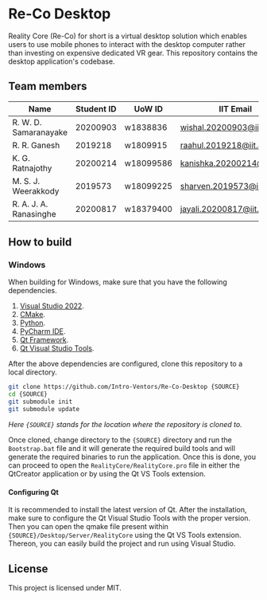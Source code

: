 # Re-Co Desktop

Reality Core (Re-Co) for short is a virtual desktop solution which enables users to use mobile phones to interact with the desktop computer rather than investing on expensive dedicated VR gear. 
This repository contains the desktop application's codebase.

## Team members

| Name                        | Student ID | UoW ID    | IIT Email                   |
| --------------------------- | ---------- | --------- | --------------------------- |
| R. W. D. Samaranayake       | 20200903   | w1838836  | wishal.20200903@iit.ac.lk   |
| R. R. Ganesh                | 2019218    | w1809915  | raahul.2019218@iit.ac.lk    |
| K. G. Ratnajothy            | 20200214   | w18099586 | kanishka.20200214@iit.ac.lk |
| M. S. J. Weerakkody         | 2019573    | w18099225 | sharven.2019573@iit.ac.lk   |
| R. A. J. A. Ranasinghe      | 20200817   | w18379400 | jayali.20200817@iit.ac.lk   |

## How to build

### Windows

When building for Windows, make sure that you have the following dependencies.

1. [Visual Studio 2022](https://visualstudio.microsoft.com/vs/).
2. [CMake](https://cmake.org/).
3. [Python](https://www.python.org/downloads/).
4. [PyCharm IDE](https://www.jetbrains.com/pycharm/).
5. [Qt Framework](https://www.qt.io/).
6. [Qt Visual Studio Tools](https://doc.qt.io/qtvstools/index.html).

After the above dependencies are configured, clone this repository to a local directory.

```bash
git clone https://github.com/Intro-Ventors/Re-Co-Desktop {SOURCE}
cd {SOURCE}
git submodule init
git submodule update
```

*Here `{SOURCE}` stands for the location where the repository is cloned to.*

Once cloned, change directory to the `{SOURCE}` directory and run the `Bootstrap.bat` file and it will generate the required build tools and will generate the required binaries to run the application. Once this is done, you can proceed to open the
`RealityCore/RealityCore.pro` file in either the QtCreator application or by using the Qt VS Tools extension.

#### Configuring Qt

It is recommended to install the latest version of Qt. After the installation, make sure to configure the Qt Visual Studio Tools with the proper version. Then you can open the qmake file present within
`{SOURCE}/Desktop/Server/RealityCore` using the Qt VS Tools extension. Thereon, you can easily build the project and run using Visual Studio.

## License

This project is licensed under MIT.
